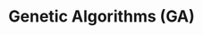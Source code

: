 # Genetic Algorithms (GA)
<!-- ## Encoding - Decoding
## Selection 
## Crossover
## Mutation
## Genetic Algorithm versus Genetic Programming -->